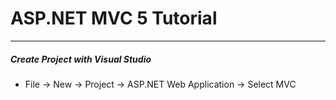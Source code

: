 # ASP.NET MVC 5 Tutorial
---
##### Create Project with Visual Studio
+ File -> New -> Project -> ASP.NET Web Application -> Select MVC
